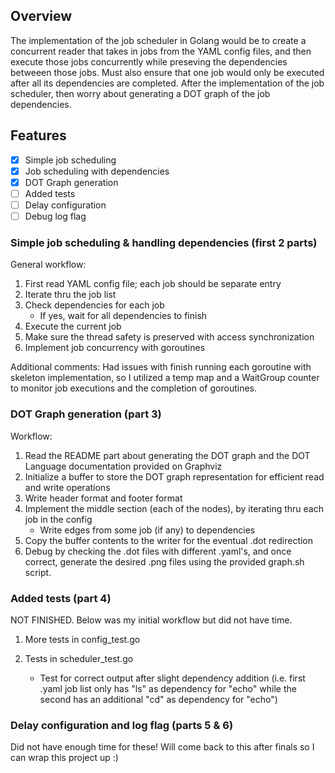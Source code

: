 ## Overview

The implementation of the job scheduler in Golang would be to create a
concurrent reader that takes in jobs from the YAML config files, and then
execute those jobs concurrently while preseving the dependencies betweeen
those jobs. Must also ensure that one job would only be executed after all
its dependencies are completed. After the implementation of the job scheduler,
then worry about generating a DOT graph of the job dependencies.

## Features

- [x] Simple job scheduling
- [x] Job scheduling with dependencies
- [x] DOT Graph generation
- [ ] Added tests
- [ ] Delay configuration
- [ ] Debug log flag

### Simple job scheduling & handling dependencies (first 2 parts)

General workflow:
1. First read YAML config file; each job should be separate entry
2. Iterate thru the job list
3. Check dependencies for each job
      - If yes, wait for all dependencies to finish
4. Execute the current job
5. Make sure the thread safety is preserved with access synchronization
6. Implement job concurrency with goroutines

Additional comments:
Had issues with finish running each goroutine with skeleton implementation,
so I utilized a temp map and a WaitGroup counter to monitor job executions
and the completion of goroutines.

### DOT Graph generation (part 3)

Workflow:
1. Read the README part about generating the DOT graph and the DOT Language
documentation provided on Graphviz
2. Initialize a buffer to store the DOT graph representation for efficient
read and write operations
3. Write header format and footer format
4. Implement the middle section (each of the nodes), by iterating thru each
job in the config
      - Write edges from some job (if any) to dependencies
5. Copy the buffer contents to the writer for the eventual .dot redirection
6. Debug by checking the .dot files with different .yaml's, and once correct,
generate the desired .png files using the provided graph.sh script.

### Added tests (part 4)

NOT FINISHED. Below was my initial workflow but did not have time.

1. More tests in config_test.go

2. Tests in scheduler_test.go
      - Test for correct output after slight dependency addition (i.e. first
      .yaml job list only has "ls" as dependency for "echo" while the second
      has an additional "cd" as dependency for "echo")

### Delay configuration and log flag (parts 5 & 6)

Did not have enough time for these! Will come back to this after finals so
I can wrap this project up :)